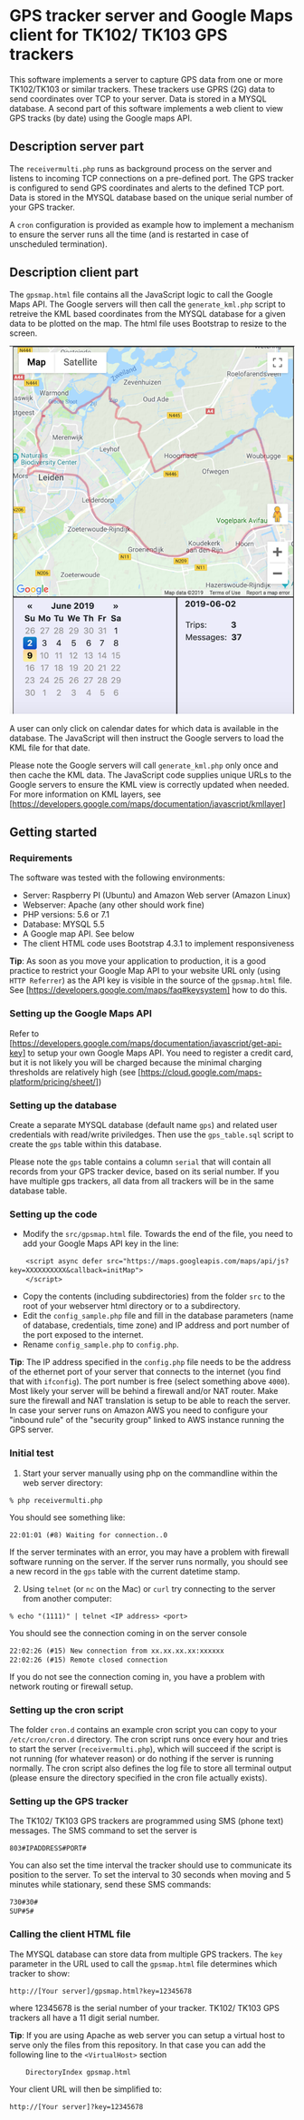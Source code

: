 # GPS tracker server and Google Maps client for TK102/ TK103 GPS trackers

This software implements a server to capture GPS data from one or more TK102/TK103 or similar trackers. These trackers use GPRS (2G) data to send coordinates over TCP to your server. Data is stored in a MYSQL database. A second part of this software implements a web client to view GPS tracks (by date) using the Google maps API.

## Description server part

The ```receivermulti.php``` runs as background process on the server and listens to incoming TCP connections on a pre-defined port. The GPS tracker is configured to send GPS coordinates and alerts to the defined TCP port. Data is stored in the MYSQL database based on the unique serial number of your GPS tracker. 

A ```cron``` configuration is provided as example how to implement a mechanism to ensure the server runs all the time (and is restarted in case of unscheduled termination).

## Description client part

The ```gpsmap.html``` file contains all the JavaScript logic to call the Google Maps API. The Google servers will then call the ```generate_kml.php``` script to retreive the KML based coordinates from the MYSQL database for a given data to be plotted on the map. The html file uses Bootstrap to resize to the screen.

![Website Client View](WebsiteClientView.png?raw=true|height=300 "Website Client View")

A user can only click on calendar dates for which data is available in the database. The JavaScript will then instruct the Google servers to load the KML file for that date. 

Please note the Google servers will call ```generate_kml.php``` only once and then cache the KML data. The JavaScript code supplies unique URLs to the Google servers to ensure the KML view is correctly updated when needed. For more information on KML layers, see [https://developers.google.com/maps/documentation/javascript/kmllayer]

## Getting started

### Requirements
The software was tested with the following environments:
- Server: Raspberry PI (Ubuntu) and Amazon Web server (Amazon Linux)
- Webserver: Apache (any other should work fine)
- PHP versions: 5.6 or 7.1
- Database: MYSQL 5.5
- A Google map API. See below
- The client HTML code uses Bootstrap 4.3.1 to implement responsiveness

**Tip**: As soon as you move your application to production, it is a good practice to restrict your Google Map API to your website URL only (using ```HTTP Referrer```) as the API key is visible in the source of the ```gpsmap.html``` file. See [https://developers.google.com/maps/faq#keysystem] how to do this.

### Setting up the Google Maps API

Refer to [https://developers.google.com/maps/documentation/javascript/get-api-key] to setup your own Google Maps API. You need to register a credit card, but it is not likely you will be charged because the minimal charging thresholds are relatively high (see [https://cloud.google.com/maps-platform/pricing/sheet/])

### Setting up the database

Create a separate MYSQL database (default name ```gps```) and related user credentials with read/write priviledges. Then use the ```gps_table.sql``` script to create the ```gps``` table within this database.

Please note the ```gps``` table contains a column ```serial``` that will contain all records from your GPS tracker device, based on its serial number. If you have multiple gps trackers, all data from all trackers will be in the same database table.

### Setting up the code

- Modify the ```src/gpsmap.html``` file. Towards the end of the file, you need to add your Google Maps API key in the line:
```
	<script async defer src="https://maps.googleapis.com/maps/api/js?key=XXXXXXXXXX&callback=initMap">
	</script>
```

- Copy the contents (including subdirectories) from the folder ```src``` to the root of your webserver html directory or to a subdirectory.
- Edit the ```config_sample.php``` file and fill in the database parameters (name of database, credentials, time zone) and IP address and port number of the port exposed to the internet.
- Rename ```config_sample.php``` to ```config.php```.

**Tip**: The IP address specified in the ```config.php``` file needs to be the address of the ethernet port of your server that connects to the internet (you find that with ```ifconfig```). The port number is free (select something above ```4000```). Most likely your server will be behind a firewall and/or NAT router. Make sure the firewall and NAT translation is setup to be able to reach the server. In case your server runs on Amazon AWS you need to configure your "inbound rule" of the "security group" linked to AWS instance running the GPS server.

### Initial test

1. Start your server manually using php on the commandline within the web server directory:
```
% php receivermulti.php
```

You should see something like:
```
22:01:01 (#8) Waiting for connection..0
```
If the server terminates with an error, you may have a problem with firewall software running on the server. If the server runs normally, you should see a new record in the ```gps``` table with the current datetime stamp.

2. Using ```telnet``` (or ```nc``` on the Mac) or ```curl``` try connecting to the server from another computer:
```
% echo "(1111)" | telnet <IP address> <port>
```

You should see the connection coming in on the server console
```
22:02:26 (#15) New connection from xx.xx.xx.xx:xxxxxx
22:02:26 (#15) Remote closed connection
```
If you do not see the connection coming in, you have a problem with network routing or firewall setup.

### Setting up the cron script

The folder ```cron.d``` contains an example cron script you can copy to your ```/etc/cron/cron.d``` directory. The cron script runs once every hour and tries to start the server (```receivermulti.php```), which will succeed if the script is not running (for whatever reason) or do nothing if the server is running normally. The cron script also defines the log file to store all terminal output (please ensure the directory specified in the cron file actually exists). 

### Setting up the GPS tracker

The TK102/ TK103 GPS trackers are programmed using SMS (phone text) messages. The SMS command to set the server is 
```
803#IPADDRESS#PORT#
```
You can also set the time interval the tracker should use to communicate its position to the server. To set the interval to 30 seconds when moving and 5 minutes while stationary, send these SMS commands:
```
730#30#
SUP#5#
```

### Calling the client HTML file

The MYSQL database can store data from multiple GPS trackers. The ```key``` parameter in the URL used to call the ```gpsmap.html``` file determines which tracker to show:
```
http://[Your server]/gpsmap.html?key=12345678
```
where 12345678 is the serial number of your tracker. TK102/ TK103 GPS trackers all have a 11 digit serial number.

**Tip**: If you are using Apache as web server you can setup a virtual host to serve only the files from this repository. In that case you can add the following line to the ```<VirtualHost>``` section
```
	DirectoryIndex gpsmap.html
```
Your client URL will then be simplified to:
```
http://[Your server]?key=12345678
```

